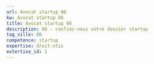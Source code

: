 ```yaml
---
url: Avocat startup 06
kw: Avocat startup 06
title: Avocat startup 06
description: 06 - confiez-nous votre dossier startup
tag_ville: 06
competence: startup
expertise: droit-ntic
extertise_id: 1
---
```


